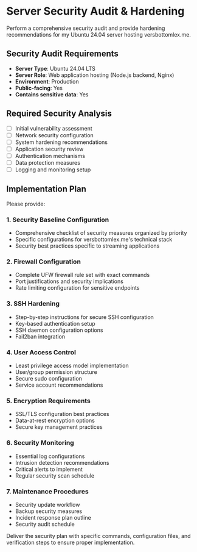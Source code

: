 # Server Security Audit & Hardening

Perform a comprehensive security audit and provide hardening recommendations for my Ubuntu 24.04 server hosting versbottomlex.me.

## Security Audit Requirements
- **Server Type**: Ubuntu 24.04 LTS
- **Server Role**: Web application hosting (Node.js backend, Nginx)
- **Environment**: Production
- **Public-facing**: Yes
- **Contains sensitive data**: Yes

## Required Security Analysis
- [ ] Initial vulnerability assessment
- [ ] Network security configuration
- [ ] System hardening recommendations
- [ ] Application security review
- [ ] Authentication mechanisms
- [ ] Data protection measures
- [ ] Logging and monitoring setup

## Implementation Plan
Please provide:

### 1. Security Baseline Configuration
- Comprehensive checklist of security measures organized by priority
- Specific configurations for versbottomlex.me's technical stack
- Security best practices specific to streaming applications

### 2. Firewall Configuration
- Complete UFW firewall rule set with exact commands
- Port justifications and security implications
- Rate limiting configuration for sensitive endpoints

### 3. SSH Hardening
- Step-by-step instructions for secure SSH configuration
- Key-based authentication setup
- SSH daemon configuration options
- Fail2ban integration

### 4. User Access Control
- Least privilege access model implementation
- User/group permission structure
- Secure sudo configuration
- Service account recommendations

### 5. Encryption Requirements
- SSL/TLS configuration best practices
- Data-at-rest encryption options
- Secure key management practices

### 6. Security Monitoring
- Essential log configurations
- Intrusion detection recommendations
- Critical alerts to implement
- Regular security scan schedule

### 7. Maintenance Procedures
- Security update workflow
- Backup security measures
- Incident response plan outline
- Security audit schedule

Deliver the security plan with specific commands, configuration files, and verification steps to ensure proper implementation.
